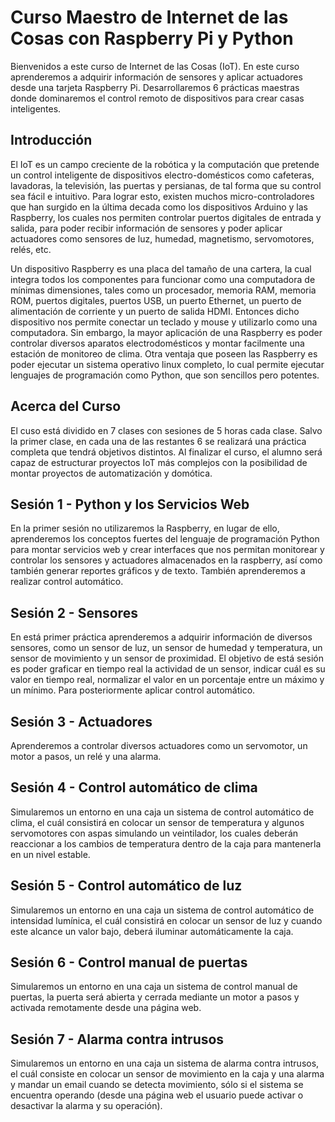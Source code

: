 # Curso Maestro de Internet de las Cosas con Raspberry Pi y Python

Bienvenidos a este curso de Internet de las Cosas (IoT). En este curso aprenderemos a adquirir información de sensores y aplicar actuadores desde una tarjeta Raspberry Pi. Desarrollaremos 6 prácticas maestras donde dominaremos el control remoto de dispositivos para crear casas inteligentes.

## Introducción

El IoT es un campo creciente de la robótica y la computación que pretende un control inteligente de dispositivos electro-domésticos como cafeteras, lavadoras, la televisión, las puertas y persianas, de tal forma que su control sea fácil e intuitivo. Para lograr esto, existen muchos micro-controladores que han surgido en la última decada como los dispositivos Arduino y las Raspberry, los cuales nos permiten controlar puertos digitales de entrada y salida, para poder recibir información de sensores y poder aplicar actuadores como sensores de luz, humedad, magnetismo, servomotores, relés, etc.

Un dispositivo Raspberry es una placa del tamaño de una cartera, la cual integra todos los componentes para funcionar como una computadora de mínimas dimensiones, tales como un procesador, memoria RAM, memoria ROM, puertos digitales, puertos USB, un puerto Ethernet, un puerto de alimentación de corriente y un puerto de salida HDMI. Entonces dicho dispositivo nos permite conectar un teclado y mouse y utilizarlo como una computadora. Sin embargo, la mayor aplicación de una Raspberry es poder controlar diversos aparatos electrodomésticos y montar facilmente una estación de monitoreo de clima. Otra ventaja que poseen las Raspberry es poder ejecutar un sistema operativo linux completo, lo cual permite ejecutar lenguajes de programación como Python, que son sencillos pero potentes.

## Acerca del Curso

El cuso está dividido en 7 clases con sesiones de 5 horas cada clase. Salvo la primer clase, en cada una de las restantes 6 se realizará una práctica completa que tendrá objetivos distintos. Al finalizar el curso, el alumno será capaz de estructurar proyectos IoT más complejos con la posibilidad de montar proyectos de automatización y domótica.

## Sesión 1 - Python y los Servicios Web

En la primer sesión no utilizaremos la Raspberry, en lugar de ello, aprenderemos los conceptos fuertes del lenguaje de programación Python para montar servicios web y crear interfaces que nos permitan monitorear y controlar los sensores y actuadores almacenados en la raspberry, así como también generar reportes gráficos y de texto. También aprenderemos a realizar control automático.

## Sesión 2 - Sensores

En está primer práctica aprenderemos a adquirir información de diversos sensores, como un sensor de luz, un sensor de humedad y temperatura, un sensor de movimiento y un sensor de proximidad. El objetivo de está sesión es poder graficar en tiempo real la actividad de un sensor, indicar cuál es su valor en tiempo real, normalizar el valor en un porcentaje entre un máximo y un mínimo. Para posteriormente aplicar control automático.

## Sesión 3 - Actuadores

Aprenderemos a controlar diversos actuadores como un servomotor, un motor a pasos, un relé y una alarma.

## Sesión 4 - Control automático de clima

Simularemos un entorno en una caja un sistema de control automático de clima, el cuál consistirá en colocar un sensor de temperatura y algunos servomotores con aspas simulando un veintilador, los cuales deberán reaccionar a los cambios de temperatura dentro de la caja para mantenerla en un nivel estable.

## Sesión 5 - Control automático de luz

Simularemos un entorno en una caja un sistema de control automático de intensidad lumínica, el cuál consistirá en colocar un sensor de luz y cuando este alcance un valor bajo, deberá iluminar automáticamente la caja.

## Sesión 6 - Control manual de puertas

Simularemos un entorno en una caja un sistema de control manual de puertas, la puerta será abierta y cerrada mediante un motor a pasos y activada remotamente desde una página web.

## Sesión 7 - Alarma contra intrusos

Simularemos un entorno en una caja un sistema de alarma contra intrusos, el cuál consiste en colocar un sensor de movimiento en la caja y una alarma y mandar un email cuando se detecta movimiento, sólo si el sistema se encuentra operando (desde una página web el usuario puede activar o desactivar la alarma y su operación).